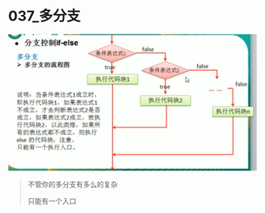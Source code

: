 # 037_多分支

![1616507598169](037_%E5%A4%9A%E5%88%86%E6%94%AF/1616507598169.png)

> 不管你的多分支有多么的复杂
>
> 只能有一个入口
>
>